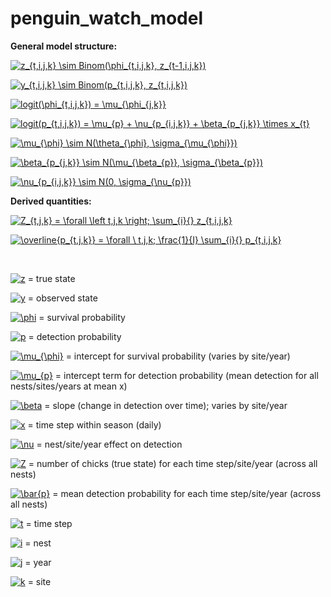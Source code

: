 # penguin_watch_model

**General model structure:**

<a href="https://www.codecogs.com/eqnedit.php?latex=z_{t,i,j,k}&space;\sim&space;Binom(\phi_{t,i,j,k},&space;z_{t-1,i,j,k})" target="_blank"><img src="https://latex.codecogs.com/gif.latex?z_{t,i,j,k}&space;\sim&space;Binom(\phi_{t,i,j,k},&space;z_{t-1,i,j,k})" title="z_{t,i,j,k} \sim Binom(\phi_{t,i,j,k}, z_{t-1,i,j,k})" /></a>

<a href="https://www.codecogs.com/eqnedit.php?latex=y_{t,i,j,k}&space;\sim&space;Binom(p_{t,i,j,k},&space;z_{t,i,j,k})" target="_blank"><img src="https://latex.codecogs.com/gif.latex?y_{t,i,j,k}&space;\sim&space;Binom(p_{t,i,j,k},&space;z_{t,i,j,k})" title="y_{t,i,j,k} \sim Binom(p_{t,i,j,k}, z_{t,i,j,k})" /></a>

<a href="https://www.codecogs.com/eqnedit.php?latex=logit(\phi_{t,i,j,k})&space;=&space;\mu_{\phi_{j,k}}" target="_blank"><img src="https://latex.codecogs.com/gif.latex?logit(\phi_{t,i,j,k})&space;=&space;\mu_{\phi_{j,k}}" title="logit(\phi_{t,i,j,k}) = \mu_{\phi_{j,k}}" /></a>

<a href="https://www.codecogs.com/eqnedit.php?latex=logit(p_{t,i,j,k})&space;=&space;\mu_{p}&space;&plus;&space;\nu_{p_{i,j,k}}&space;&plus;&space;\beta_{p_{j,k}}&space;\times&space;x_{t}" target="_blank"><img src="https://latex.codecogs.com/gif.latex?logit(p_{t,i,j,k})&space;=&space;\mu_{p}&space;&plus;&space;\nu_{p_{i,j,k}}&space;&plus;&space;\beta_{p_{j,k}}&space;\times&space;x_{t}" title="logit(p_{t,i,j,k}) = \mu_{p} + \nu_{p_{i,j,k}} + \beta_{p_{j,k}} \times x_{t}" /></a>

<a href="https://www.codecogs.com/eqnedit.php?latex=\mu_{\phi}&space;\sim&space;N(\theta_{\phi},&space;\sigma_{\mu_{\phi}})" target="_blank"><img src="https://latex.codecogs.com/gif.latex?\mu_{\phi}&space;\sim&space;N(\theta_{\phi},&space;\sigma_{\mu_{\phi}})" title="\mu_{\phi} \sim N(\theta_{\phi}, \sigma_{\mu_{\phi}})" /></a>

<a href="https://www.codecogs.com/eqnedit.php?latex=\beta_{p_{j,k}}&space;\sim&space;N(\mu_{\beta_{p}},&space;\sigma_{\beta_{p}})" target="_blank"><img src="https://latex.codecogs.com/gif.latex?\beta_{p_{j,k}}&space;\sim&space;N(\mu_{\beta_{p}},&space;\sigma_{\beta_{p}})" title="\beta_{p_{j,k}} \sim N(\mu_{\beta_{p}}, \sigma_{\beta_{p}})" /></a>

<a href="https://www.codecogs.com/eqnedit.php?latex=\nu_{p_{i,j,k}}&space;\sim&space;N(0,&space;\sigma_{\nu_{p}})" target="_blank"><img src="https://latex.codecogs.com/gif.latex?\nu_{p_{i,j,k}}&space;\sim&space;N(0,&space;\sigma_{\nu_{p}})" title="\nu_{p_{i,j,k}} \sim N(0, \sigma_{\nu_{p}})" /></a>


**Derived quantities:**

<a href="https://www.codecogs.com/eqnedit.php?latex=Z_{t,j,k}&space;=&space;\forall&space;\left&space;t,j,k&space;\right;&space;\sum_{i}{}&space;z_{t,i,j,k}" target="_blank"><img src="https://latex.codecogs.com/gif.latex?Z_{t,j,k}&space;=&space;\forall&space;\left&space;t,j,k&space;\right;&space;\sum_{i}{}&space;z_{t,i,j,k}" title="Z_{t,j,k} = \forall \left t,j,k \right; \sum_{i}{} z_{t,i,j,k}" /></a>

<a href="https://www.codecogs.com/eqnedit.php?latex=\overline{p_{t,j,k}}&space;=&space;\forall&space;\&space;t,j,k;&space;\frac{1}{I}&space;\sum_{i}{}&space;p_{t,i,j,k}" target="_blank"><img src="https://latex.codecogs.com/gif.latex?\overline{p_{t,j,k}}&space;=&space;\forall&space;\&space;t,j,k;&space;\frac{1}{I}&space;\sum_{i}{}&space;p_{t,i,j,k}" title="\overline{p_{t,j,k}} = \forall \ t,j,k; \frac{1}{I} \sum_{i}{} p_{t,i,j,k}" /></a>


<br>

<a href="https://www.codecogs.com/eqnedit.php?latex=z" target="_blank"><img src="https://latex.codecogs.com/gif.latex?z" title="z" /></a> = true state

<a href="https://www.codecogs.com/eqnedit.php?latex=y" target="_blank"><img src="https://latex.codecogs.com/gif.latex?y" title="y" /></a> = observed state

<a href="https://www.codecogs.com/eqnedit.php?latex=\phi" target="_blank"><img src="https://latex.codecogs.com/gif.latex?\phi" title="\phi" /></a> = survival probability

<a href="https://www.codecogs.com/eqnedit.php?latex=p" target="_blank"><img src="https://latex.codecogs.com/gif.latex?p" title="p" /></a> = detection probability

<a href="https://www.codecogs.com/eqnedit.php?latex=\mu_{\phi}" target="_blank"><img src="https://latex.codecogs.com/gif.latex?\mu_{\phi}" title="\mu_{\phi}" /></a> = intercept for survival probability (varies by site/year)

<a href="https://www.codecogs.com/eqnedit.php?latex=\mu_{p}" target="_blank"><img src="https://latex.codecogs.com/gif.latex?\mu_{p}" title="\mu_{p}" /></a> = intercept term for detection probability (mean detection for all nests/sites/years at mean x)

<a href="https://www.codecogs.com/eqnedit.php?latex=\beta" target="_blank"><img src="https://latex.codecogs.com/gif.latex?\beta" title="\beta" /></a> = slope (change in detection over time); varies by site/year

<a href="http://www.codecogs.com/eqnedit.php?latex=x" target="_blank"><img src="http://latex.codecogs.com/gif.latex?x" title="x" /></a> = time step within season (daily)

<a href="https://www.codecogs.com/eqnedit.php?latex=\nu" target="_blank"><img src="https://latex.codecogs.com/gif.latex?\nu" title="\nu" /></a> = nest/site/year effect on detection

<a href="https://www.codecogs.com/eqnedit.php?latex=Z" target="_blank"><img src="https://latex.codecogs.com/gif.latex?Z" title="Z" /></a> = number of chicks (true state) for each time step/site/year (across all nests)

<a href="https://www.codecogs.com/eqnedit.php?latex=\bar{p}" target="_blank"><img src="https://latex.codecogs.com/gif.latex?\bar{p}" title="\bar{p}" /></a> = mean detection probability for each time step/site/year (across all nests)

<a href="https://www.codecogs.com/eqnedit.php?latex=t" target="_blank"><img src="https://latex.codecogs.com/gif.latex?t" title="t" /></a> = time step

<a href="https://www.codecogs.com/eqnedit.php?latex=i" target="_blank"><img src="https://latex.codecogs.com/gif.latex?i" title="i" /></a> = nest

<a href="https://www.codecogs.com/eqnedit.php?latex=j" target="_blank"><img src="https://latex.codecogs.com/gif.latex?j" title="j" /></a> = year

<a href="https://www.codecogs.com/eqnedit.php?latex=k" target="_blank"><img src="https://latex.codecogs.com/gif.latex?k" title="k" /></a> = site
